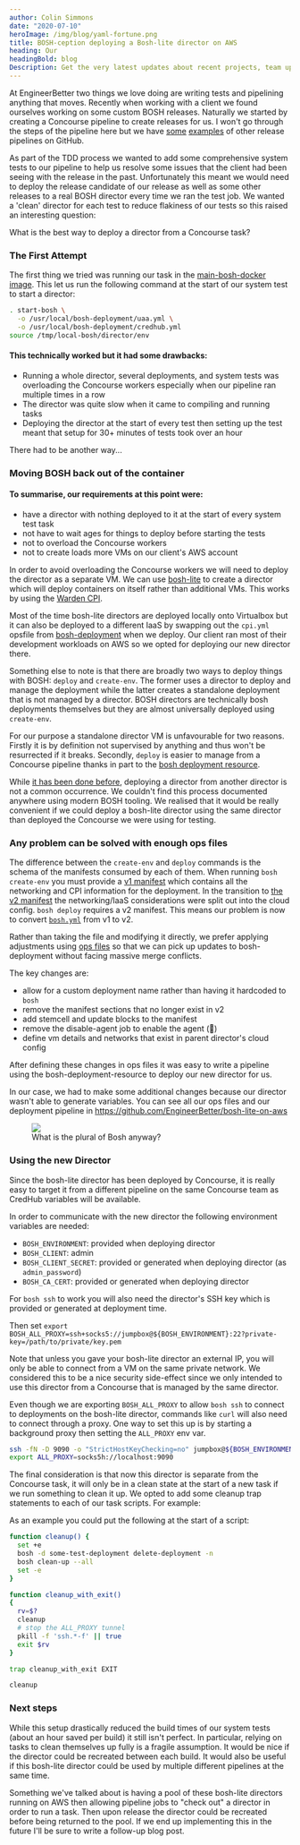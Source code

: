 ```yaml
---
author: Colin Simmons
date: "2020-07-10"
heroImage: /img/blog/yaml-fortune.png
title: BOSH-ception deploying a Bosh-lite director on AWS
heading: Our
headingBold: blog
Description: Get the very latest updates about recent projects, team updates, thoughts and industry news from our team of EngineerBetter experts.
---
```


At EngineerBetter two things we love doing are writing tests and pipelining anything that moves. Recently when working with a client we found ourselves working on some custom BOSH releases. Naturally we started by creating a Concourse pipeline to create releases for us. I won't go through the steps of the pipeline here but we have [some](https://github.com/EngineerBetter/weavescope-boshrelease/blob/master/ci/pipeline.yml) [examples](https://github.com/EngineerBetter/prometheus-boshrelease/blob/master/ci/pipeline.yml) of other release pipelines on GitHub.

As part of the TDD process we wanted to add some comprehensive system tests to our pipeline to help us resolve some issues that the client had been seeing with the release in the past. Unfortunately this meant we would need to deploy the release candidate of our release as well as some other releases to a real BOSH director every time we ran the test job. We wanted a 'clean' director for each test to reduce flakiness of our tests so this raised an interesting question:

<section class="boxout">
<p>What is the best way to deploy a director from a Concourse task?</p>
</section>

### The First Attempt

The first thing we tried was running our task in the [main-bosh-docker image](https://github.com/chuanran/bosh/tree/master/ci/docker/main-bosh-docker). This let us run the following command at the start of our system test to start a director:

```sh
. start-bosh \
  -o /usr/local/bosh-deployment/uaa.yml \
  -o /usr/local/bosh-deployment/credhub.yml
source /tmp/local-bosh/director/env
```

<section class="boxout">
  <h4>This technically worked but it had some drawbacks:</h4>
  <ul>
    <li>Running a whole director, several deployments, and system tests was overloading the Concourse workers especially when our pipeline ran multiple times in a row</li>
    <li>The director was quite slow when it came to compiling and running tasks</li>
    <li>Deploying the director at the start of every test then setting up the test meant that setup for 30+ minutes of tests took over an hour</li>
  </ul>
</section>

There had to be another way...

### Moving BOSH back out of the container

<section class="boxout">
  <h4>To summarise, our requirements at this point were:</h4>
  <ul>
    <li>have a director with nothing deployed to it at the start of every system test task</li>
    <li>not have to wait ages for things to deploy before starting the tests</li>
    <li>not to overload the Concourse workers</li>
    <li>not to create loads more VMs on our client's AWS account</li>
  </ul>
</section>

In order to avoid overloading the Concourse workers we will need to deploy the director as a separate VM. We can use [bosh-lite](https://bosh.io/docs/bosh-lite/) to create a director which will deploy containers on itself rather than additional VMs. This works by using the [Warden CPI](https://github.com/cppforlife/bosh-warden-cpi-release).

Most of the time bosh-lite directors are deployed locally onto Virtualbox but it can also be deployed to a different IaaS by swapping out the `cpi.yml` opsfile from [bosh-deployment](https://github.com/cloudfoundry/bosh-deployment) when we deploy. Our client ran most of their development workloads on AWS so we opted for deploying our new director there.

Something else to note is that there are broadly two ways to deploy things with BOSH: `deploy` and `create-env`. The former uses a director to deploy and manage the deployment while the latter creates a standalone deployment that is not managed by a director. BOSH directors are technically bosh deployments themselves but they are almost universally deployed using `create-env`.

For our purpose a standalone director VM is unfavourable for two reasons. Firstly it is by definition not supervised by anything and thus won't be resurrected if it breaks. Secondly, `deploy` is easier to manage from a Concourse pipeline thanks in part to the [bosh deployment resource](https://github.com/cloudfoundry/bosh-deployment-resource).

While [it has been done before](https://starkandwayne.com/blog/resurrecting-bosh-with-binary-boshes/), deploying a director from another director is not a common occurrence. We couldn't find this process documented anywhere using modern BOSH tooling. We realised that it would be really convenient if we could deploy a bosh-lite director using the same director than deployed the Concourse we were using for testing.

### Any problem can be solved with enough ops files

The difference between the `create-env` and `deploy` commands is the schema of the manifests consumed by each of them. When running `bosh create-env` you must provide a [v1 manifest](https://bosh.io/docs/deployment-manifest/) which contains all the networking and CPI information for the deployment. In the transition to [the v2 manifest](https://bosh.io/docs/manifest-v2/) the networking/IaaS considerations were split out into the cloud config. `bosh deploy` requires a v2 manifest. This means our problem is now to convert [`bosh.yml`](https://github.com/cloudfoundry/bosh-deployment/blob/master/bosh.yml) from v1 to v2.

Rather than taking the file and modifying it directly, we prefer applying adjustments using [ops files](https://bosh.io/docs/cli-ops-files/) so that we can pick up updates to bosh-deployment without facing massive merge conflicts.

The key changes are:

- allow for a custom deployment name rather than having it hardcoded to `bosh`
- remove the manifest sections that no longer exist in v2
- add stemcell and update blocks to the manifest
- remove the disable-agent job to enable the agent (🤯)
- define vm details and networks that exist in parent director's cloud config

After defining these changes in ops files it was easy to write a pipeline using the bosh-deployment-resource to deploy our new director for us.

In our case, we had to make some additional changes because our director wasn't able to generate variables. You can see all our ops files and our deployment pipeline in https://github.com/EngineerBetter/bosh-lite-on-aws

<figure>
  <img src="/img/blog/bosh-ception.jpg" class="fit image">
  <figcaption>What is the plural of Bosh anyway?</figcaption>
</figure>

### Using the new Director

Since the bosh-lite director has been deployed by Concourse, it is really easy to target it from a different pipeline on the same Concourse team as CredHub variables will be available.

In order to communicate with the new director the following environment variables are needed:

- `BOSH_ENVIRONMENT`: provided when deploying director
- `BOSH_CLIENT`: admin
- `BOSH_CLIENT_SECRET`: provided or generated when deploying director (as `admin_password`)
- `BOSH_CA_CERT`: provided or generated when deploying director

For `bosh ssh` to work you will also need the director's SSH key which is provided or generated at deployment time.

Then set `export BOSH_ALL_PROXY=ssh+socks5://jumpbox@${BOSH_ENVIRONMENT}:22?private-key=/path/to/private/key.pem`

Note that unless you gave your bosh-lite director an external IP, you will only be able to connect from a VM on the same private network. We considered this to be a nice security side-effect since we only intended to use this director from a Concourse that is managed by the same director.

Even though we are exporting `BOSH_ALL_PROXY` to allow `bosh ssh` to connect to deployments on the bosh-lite director, commands like `curl` will also need to connect through a proxy. One way to set this up is by starting a background proxy then setting the `ALL_PROXY` env var.

```sh
ssh -fN -D 9090 -o "StrictHostKeyChecking=no" jumpbox@${BOSH_ENVIRONMENT} -i ${PWD}/key.pem
export ALL_PROXY=socks5h://localhost:9090
```

The final consideration is that now this director is separate from the Concourse task, it will only be in a clean state at the start of a new task if we run something to clean it up. We opted to add some cleanup trap statements to each of our task scripts. For example:

As an example you could put the following at the start of a script:

```sh
function cleanup() {
  set +e
  bosh -d some-test-deployment delete-deployment -n
  bosh clean-up --all
  set -e
}

function cleanup_with_exit()
{
  rv=$?
  cleanup
  # stop the ALL_PROXY tunnel
  pkill -f 'ssh.*-f' || true
  exit $rv
}

trap cleanup_with_exit EXIT

cleanup
```

### Next steps

While this setup drastically reduced the build times of our system tests (about an hour saved per build) it still isn't perfect. In particular, relying on tasks to clean themselves up fully is a fragile assumption. It would be nice if the director could be recreated between each build. It would also be useful if this bosh-lite director could be used by multiple different pipelines at the same time.

Something we've talked about is having a pool of these bosh-lite directors running on AWS then allowing pipeline jobs to "check out" a director in order to run a task. Then upon release the director could be recreated before being returned to the pool. If we end up implementing this in the future I'll be sure to write a follow-up blog post.
